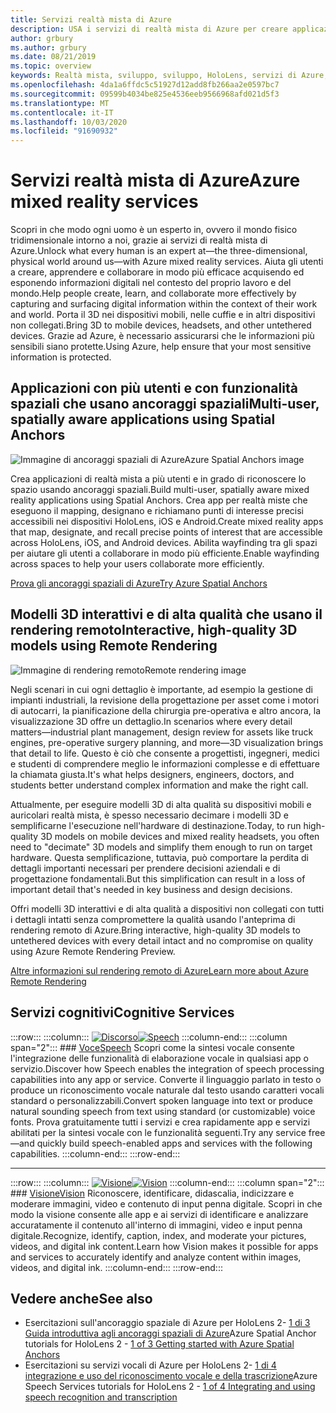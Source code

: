 ```yaml
---
title: Servizi realtà mista di Azure
description: USA i servizi di realtà mista di Azure per creare applicazioni 3D, multiutente e spaziali che possono essere accessibili tra dispositivi HoloLens, iOS e Android.
author: grbury
ms.author: grbury
ms.date: 08/21/2019
ms.topic: overview
keywords: Realtà mista, sviluppo, sviluppo, HoloLens, servizi di Azure, ancoraggi spaziali, sintesi vocale, visione, rendering remoto
ms.openlocfilehash: 4da1a6ffdc5c51927d12add8fb266aa2e0597bc7
ms.sourcegitcommit: 09599b4034be825e4536eeb9566968afd021d5f3
ms.translationtype: MT
ms.contentlocale: it-IT
ms.lasthandoff: 10/03/2020
ms.locfileid: "91690932"
---
```

# <a name="azure-mixed-reality-services"></a><span data-ttu-id="6eb45-104">Servizi realtà mista di Azure</span><span class="sxs-lookup"><span data-stu-id="6eb45-104">Azure mixed reality services</span></span>
<span data-ttu-id="6eb45-105">Scopri in che modo ogni uomo è un esperto in, ovvero il mondo fisico tridimensionale intorno a noi, grazie ai servizi di realtà mista di Azure.</span><span class="sxs-lookup"><span data-stu-id="6eb45-105">Unlock what every human is an expert at—the three-dimensional, physical world around us—with Azure mixed reality services.</span></span> <span data-ttu-id="6eb45-106">Aiuta gli utenti a creare, apprendere e collaborare in modo più efficace acquisendo ed esponendo informazioni digitali nel contesto del proprio lavoro e del mondo.</span><span class="sxs-lookup"><span data-stu-id="6eb45-106">Help people create, learn, and collaborate more effectively by capturing and surfacing digital information within the context of their work and world.</span></span> <span data-ttu-id="6eb45-107">Porta il 3D nei dispositivi mobili, nelle cuffie e in altri dispositivi non collegati.</span><span class="sxs-lookup"><span data-stu-id="6eb45-107">Bring 3D to mobile devices, headsets, and other untethered devices.</span></span> <span data-ttu-id="6eb45-108">Grazie ad Azure, è necessario assicurarsi che le informazioni più sensibili siano protette.</span><span class="sxs-lookup"><span data-stu-id="6eb45-108">Using Azure, help ensure that your most sensitive information is protected.</span></span>

## <a name="multi-user-spatially-aware-applications-using-spatial-anchors"></a><span data-ttu-id="6eb45-109">Applicazioni con più utenti e con funzionalità spaziali che usano ancoraggi spaziali</span><span class="sxs-lookup"><span data-stu-id="6eb45-109">Multi-user, spatially aware applications using Spatial Anchors</span></span>

![ <span data-ttu-id="6eb45-110">Immagine di ancoraggi spaziali di Azure</span><span class="sxs-lookup"><span data-stu-id="6eb45-110">Azure Spatial Anchors image</span></span>](../design/images/AzureSpatialAnchors.jpg)

<span data-ttu-id="6eb45-111">Crea applicazioni di realtà mista a più utenti e in grado di riconoscere lo spazio usando ancoraggi spaziali.</span><span class="sxs-lookup"><span data-stu-id="6eb45-111">Build multi-user, spatially aware mixed reality applications using Spatial Anchors.</span></span> <span data-ttu-id="6eb45-112">Crea app per realtà miste che eseguono il mapping, designano e richiamano punti di interesse precisi accessibili nei dispositivi HoloLens, iOS e Android.</span><span class="sxs-lookup"><span data-stu-id="6eb45-112">Create mixed reality apps that map, designate, and recall precise points of interest that are accessible across HoloLens, iOS, and Android devices.</span></span> <span data-ttu-id="6eb45-113">Abilita wayfinding tra gli spazi per aiutare gli utenti a collaborare in modo più efficiente.</span><span class="sxs-lookup"><span data-stu-id="6eb45-113">Enable wayfinding across spaces to help your users collaborate more efficiently.</span></span>

[<span data-ttu-id="6eb45-114">Prova gli ancoraggi spaziali di Azure</span><span class="sxs-lookup"><span data-stu-id="6eb45-114">Try Azure Spatial Anchors</span></span>](https://docs.microsoft.com/azure/spatial-anchors)


## <a name="interactive-high-quality-3d-models-using-remote-rendering"></a><span data-ttu-id="6eb45-115">Modelli 3D interattivi e di alta qualità che usano il rendering remoto</span><span class="sxs-lookup"><span data-stu-id="6eb45-115">Interactive, high-quality 3D models using Remote Rendering</span></span>

![ <span data-ttu-id="6eb45-116">Immagine di rendering remoto</span><span class="sxs-lookup"><span data-stu-id="6eb45-116">Remote rendering image</span></span>](../design/images/RemoteRendering.jpg)

<span data-ttu-id="6eb45-117">Negli scenari in cui ogni dettaglio è importante, ad esempio la gestione di impianti industriali, la revisione della progettazione per asset come i motori di autocarri, la pianificazione della chirurgia pre-operativa e altro ancora, la visualizzazione 3D offre un dettaglio.</span><span class="sxs-lookup"><span data-stu-id="6eb45-117">In scenarios where every detail matters—industrial plant management, design review for assets like truck engines, pre-operative surgery planning, and more—3D visualization brings that detail to life.</span></span> <span data-ttu-id="6eb45-118">Questo è ciò che consente a progettisti, ingegneri, medici e studenti di comprendere meglio le informazioni complesse e di effettuare la chiamata giusta.</span><span class="sxs-lookup"><span data-stu-id="6eb45-118">It's what helps designers, engineers, doctors, and students better understand complex information and make the right call.</span></span>

<span data-ttu-id="6eb45-119">Attualmente, per eseguire modelli 3D di alta qualità su dispositivi mobili e auricolari realtà mista, è spesso necessario decimare i modelli 3D e semplificarne l'esecuzione nell'hardware di destinazione.</span><span class="sxs-lookup"><span data-stu-id="6eb45-119">Today, to run high-quality 3D models on mobile devices and mixed reality headsets, you often need to "decimate" 3D models and simplify them enough to run on target hardware.</span></span> <span data-ttu-id="6eb45-120">Questa semplificazione, tuttavia, può comportare la perdita di dettagli importanti necessari per prendere decisioni aziendali e di progettazione fondamentali.</span><span class="sxs-lookup"><span data-stu-id="6eb45-120">But this simplification can result in a loss of important detail that's needed in key business and design decisions.</span></span>

<span data-ttu-id="6eb45-121">Offri modelli 3D interattivi e di alta qualità a dispositivi non collegati con tutti i dettagli intatti senza compromettere la qualità usando l'anteprima di rendering remoto di Azure.</span><span class="sxs-lookup"><span data-stu-id="6eb45-121">Bring interactive, high-quality 3D models to untethered devices with every detail intact and no compromise on quality using Azure Remote Rendering Preview.</span></span>

[<span data-ttu-id="6eb45-122">Altre informazioni sul rendering remoto di Azure</span><span class="sxs-lookup"><span data-stu-id="6eb45-122">Learn more about Azure Remote Rendering</span></span>](https://azure.microsoft.com/services/remote-rendering)


## <a name="cognitive-services"></a><span data-ttu-id="6eb45-123">Servizi cognitivi</span><span class="sxs-lookup"><span data-stu-id="6eb45-123">Cognitive Services</span></span>

:::row:::
    :::column:::
       <span data-ttu-id="6eb45-124">[![Discorso](images/speech.jpg)](https://docs.microsoft.com/azure/cognitive-services/speech-service/)</span><span class="sxs-lookup"><span data-stu-id="6eb45-124">[![Speech](images/speech.jpg)](https://docs.microsoft.com/azure/cognitive-services/speech-service/)</span></span>
    :::column-end:::
    :::column span="2":::
        ### <a name="speech"></a>[<span data-ttu-id="6eb45-125">Voce</span><span class="sxs-lookup"><span data-stu-id="6eb45-125">Speech</span></span>](https://docs.microsoft.com/azure/cognitive-services/speech-service/)
        <span data-ttu-id="6eb45-126">Scopri come la sintesi vocale consente l'integrazione delle funzionalità di elaborazione vocale in qualsiasi app o servizio.</span><span class="sxs-lookup"><span data-stu-id="6eb45-126">Discover how Speech enables the integration of speech processing capabilities into any app or service.</span></span> <span data-ttu-id="6eb45-127">Converte il linguaggio parlato in testo o produce un riconoscimento vocale naturale dal testo usando caratteri vocali standard o personalizzabili.</span><span class="sxs-lookup"><span data-stu-id="6eb45-127">Convert spoken language into text or produce natural sounding speech from text using standard (or customizable) voice fonts.</span></span> <span data-ttu-id="6eb45-128">Prova gratuitamente tutti i servizi e crea rapidamente app e servizi abilitati per la sintesi vocale con le funzionalità seguenti.</span><span class="sxs-lookup"><span data-stu-id="6eb45-128">Try any service free—and quickly build speech-enabled apps and services with the following capabilities.</span></span>
    :::column-end:::
:::row-end:::

---

:::row:::
    :::column:::
       <span data-ttu-id="6eb45-129">[![Visione](images/vision.jpg)](https://docs.microsoft.com/azure/cognitive-services/computer-vision/)</span><span class="sxs-lookup"><span data-stu-id="6eb45-129">[![Vision](images/vision.jpg)](https://docs.microsoft.com/azure/cognitive-services/computer-vision/)</span></span>
    :::column-end:::
    :::column span="2":::
        ### <a name="vision"></a>[<span data-ttu-id="6eb45-130">Visione</span><span class="sxs-lookup"><span data-stu-id="6eb45-130">Vision</span></span>](https://docs.microsoft.com/azure/cognitive-services/computer-vision/)
        <span data-ttu-id="6eb45-131">Riconoscere, identificare, didascalia, indicizzare e moderare immagini, video e contenuto di input penna digitale. Scopri in che modo la visione consente alle app e ai servizi di identificare e analizzare accuratamente il contenuto all'interno di immagini, video e input penna digitale.</span><span class="sxs-lookup"><span data-stu-id="6eb45-131">Recognize, identify, caption, index, and moderate your pictures, videos, and digital ink content.Learn how Vision makes it possible for apps and services to accurately identify and analyze content within images, videos, and digital ink.</span></span>
    :::column-end:::
:::row-end:::


## <a name="see-also"></a><span data-ttu-id="6eb45-132">Vedere anche</span><span class="sxs-lookup"><span data-stu-id="6eb45-132">See also</span></span>

* <span data-ttu-id="6eb45-133">Esercitazioni sull'ancoraggio spaziale di Azure per HoloLens 2- [1 di 3 Guida introduttiva agli ancoraggi spaziali di Azure](../mrlearning-asa-ch1.md)</span><span class="sxs-lookup"><span data-stu-id="6eb45-133">Azure Spatial Anchor tutorials for HoloLens 2 - [1 of 3 Getting started with Azure Spatial Anchors](../mrlearning-asa-ch1.md)</span></span>
* <span data-ttu-id="6eb45-134">Esercitazioni su servizi vocali di Azure per HoloLens 2- [1 di 4 integrazione e uso del riconoscimento vocale e della trascrizione](../develop/unity/tutorials/mrlearning-speechSDK-ch1.md)</span><span class="sxs-lookup"><span data-stu-id="6eb45-134">Azure Speech Services tutorials for HoloLens 2 - [1 of 4 Integrating and using speech recognition and transcription](../develop/unity/tutorials/mrlearning-speechSDK-ch1.md)</span></span>
